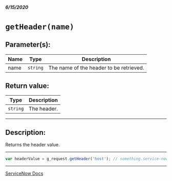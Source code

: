 ##### 6/15/2020
# `getHeader(name)`
## Parameter(s):
| Name | Type | Description |
|---|---|---|
| name | `string` | The name of the header to be retrieved. |

## Return value:
| Type | Description |
|---|---|
| `string` | The header. |

---

## Description:
Returns the header value.

---

```js
var headerValue = g_request.getHeader('host'); // something.service-now.com
```

---

[ServiceNow Docs](https://developer.servicenow.com/dev.do#!/reference/api/newyork/server/no-namespace/c_GlideServletRequestScopedAPI#r_ScopedGlideServletRequestGetHeader_String)